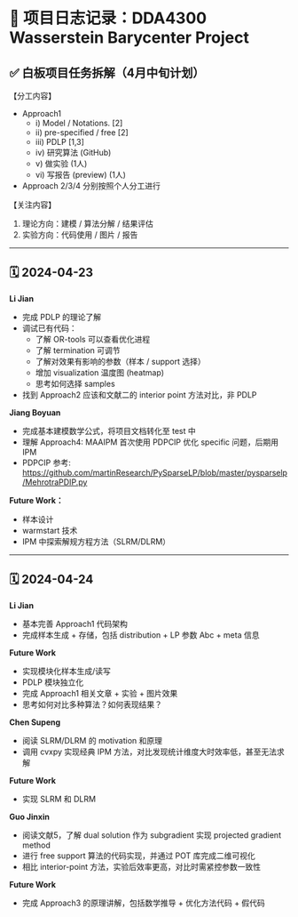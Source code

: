 # 📘 项目日志记录：DDA4300 Wasserstein Barycenter Project

## ✅ 白板项目任务拆解（4月中旬计划）


【分工内容】
- Approach1
  - i) Model / Notations. [2]
  - ii) pre-specified / free [2]
  - iii) PDLP [1,3]
  - iv) 研究算法 (GitHub)
  - v) 做实验 (1人)
  - vi) 写报告 (preview) (1人)
- Approach 2/3/4 分别按照个人分工进行

【关注内容】
1. 理论方向：建模 / 算法分解 / 结果评估
2. 实验方向：代码使用 / 图片 / 报告

---

## 🗓️ 2024-04-23

**Li Jian**
- 完成 PDLP 的理论了解
- 调试已有代码：
  - 了解 OR-tools 可以查看优化进程
  - 了解 termination 可调节
  - 了解对效果有影响的参数（样本 / support 选择）
  - 增加 visualization 温度图 (heatmap)
  - 思考如何选择 samples
- 找到 Approach2 应该和文献二的 interior point 方法对比，非 PDLP

**Jiang Boyuan**
- 完成基本建模数学公式，将项目文档转化至 test 中
- 理解 Approach4: MAAIPM 首次使用 PDPCIP 优化 specific 问题，后期用 IPM
- PDPCIP 参考: https://github.com/martinResearch/PySparseLP/blob/master/pysparselp/MehrotraPDIP.py

**Future Work：**
- 样本设计
- warmstart 技术
- IPM 中探索解规方程方法（SLRM/DLRM）

---

## 🗓️ 2024-04-24

**Li Jian**
- 基本完善 Approach1 代码架构
- 完成样本生成 + 存储，包括 distribution + LP 参数 Abc + meta 信息

**Future Work**
- 实现模块化样本生成/读写
- PDLP 模块独立化
- 完成 Approach1 相关文章 + 实验 + 图片效果
- 思考如何对比多种算法？如何表现结果？

**Chen Supeng**
- 阅读 SLRM/DLRM 的 motivation 和原理
- 调用 cvxpy 实现经典 IPM 方法，对比发现统计维度大时效率低，甚至无法求解

**Future Work**
- 实现 SLRM 和 DLRM

**Guo Jinxin**
- 阅读文献5，了解 dual solution 作为 subgradient 实现 projected gradient method
- 进行 free support 算法的代码实现，并通过 POT 库完成二维可视化
- 相比 interior-point 方法，实验后效率更高，对比时需紧控参数一致性

**Future Work**
- 完成 Approach3 的原理讲解，包括数学推导 + 优化方法代码 + 假代码

